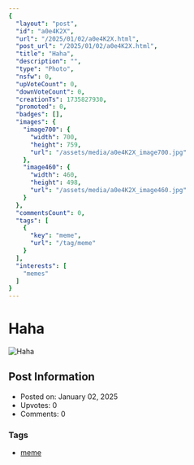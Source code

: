 ```yaml
---
{
  "layout": "post",
  "id": "a0e4K2X",
  "url": "/2025/01/02/a0e4K2X.html",
  "post_url": "/2025/01/02/a0e4K2X.html",
  "title": "Haha",
  "description": "",
  "type": "Photo",
  "nsfw": 0,
  "upVoteCount": 0,
  "downVoteCount": 0,
  "creationTs": 1735827930,
  "promoted": 0,
  "badges": [],
  "images": {
    "image700": {
      "width": 700,
      "height": 759,
      "url": "/assets/media/a0e4K2X_image700.jpg"
    },
    "image460": {
      "width": 460,
      "height": 498,
      "url": "/assets/media/a0e4K2X_image460.jpg"
    }
  },
  "commentsCount": 0,
  "tags": [
    {
      "key": "meme",
      "url": "/tag/meme"
    }
  ],
  "interests": [
    "memes"
  ]
}
---
```


# Haha

![Haha](/assets/media/a0e4K2X_image700.jpg)

## Post Information

- Posted on: January 02, 2025
- Upvotes: 0
- Comments: 0

### Tags

- [meme](/tag/meme)
